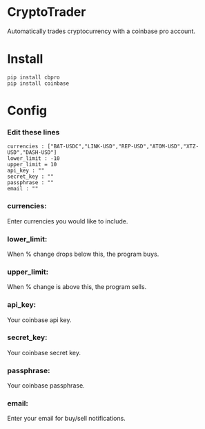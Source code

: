 # CryptoTrader
Automatically trades cryptocurrency with a coinbase pro account.

# Install
`pip install cbpro`  
`pip install coinbase`  

# Config
### Edit these lines
`currencies : ["BAT-USDC","LINK-USD","REP-USD","ATOM-USD","XTZ-USD","DASH-USD"] `  
`lower_limit : -10  `  
`upper_limit = 10  `  
`api_key : ""  `  
`secret_key : ""  `  
`passphrase : ""  `    
`email : ""  `  
  
  ### currencies: 
  Enter currencies you would like to include.  
  ### lower_limit: 
  When % change drops below this, the program buys.
  ### upper_limit: 
  When % change is above this, the program sells.  
  ### api_key: 
  Your coinbase api key.  
  ### secret_key: 
  Your coinbase secret key.  
  ### passphrase: 
  Your coinbase passphrase.  
  ### email: 
  Enter your email for buy/sell notifications.  
